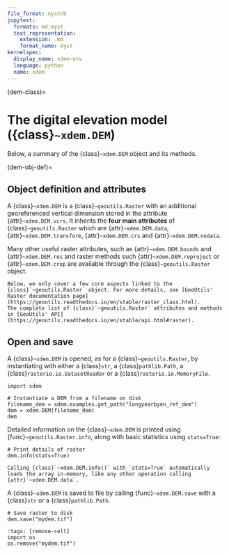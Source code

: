 ```yaml
---
file_format: mystnb
jupytext:
  formats: md:myst
  text_representation:
    extension: .md
    format_name: myst
kernelspec:
  display_name: xdem-env
  language: python
  name: xdem
---
```

(dem-class)=

# The digital elevation model ({class}`~xdem.DEM`)

Below, a summary of the {class}`~xdem.DEM` object and its methods.

(dem-obj-def)=

## Object definition and attributes

A {class}`~xdem.DEM` is a {class}`~geoutils.Raster` with an additional georeferenced vertical dimension stored in the attribute {attr}`~xdem.DEM.vcrs`.
It inherits the **four main attributes** of {class}`~geoutils.Raster` which are {attr}`~xdem.DEM.data`, 
{attr}`~xdem.DEM.transform`, {attr}`~xdem.DEM.crs` and {attr}`~xdem.DEM.nodata`.

Many other useful raster attributes, such as {attr}`~xdem.DEM.bounds` and {attr}`~xdem.DEM.res` and raster methods 
such {attr}`~xdem.DEM.reproject` or {attr}`~xdem.DEM.crop` are available through the {class}`~geoutils.Raster` object. 

```{important}
Below, we only cover a few core aspects linked to the {class}`~geoutils.Raster` object. For more details, see [GeoUtils' Raster documentation page](https://geoutils.readthedocs.io/en/stable/raster_class.html).
The complete list of {class}`~geoutils.Raster` attributes and methods in [GeoUtils' API](https://geoutils.readthedocs.io/en/stable/api.html#raster).
```

## Open and save

A {class}`~xdem.DEM` is opened, as for a {class}`~geoutils.Raster`, by instantiating with either a {class}`str`, a {class}`pathlib.Path`, a {class}`rasterio.io.DatasetReader` or a
{class}`rasterio.io.MemoryFile`.


```{code-cell} ipython3
import xdem

# Instantiate a DEM from a filename on disk
filename_dem = xdem.examples.get_path("longyearbyen_ref_dem")
dem = xdem.DEM(filename_dem)
dem
```

Detailed information on the {class}`~xdem.DEM` is printed using {func}`~geoutils.Raster.info`, along with basic statistics using `stats=True`:

```{code-cell} ipython3
# Print details of raster
dem.info(stats=True)
```

```{note}
Calling {class}`~xdem.DEM.info()` with `stats=True` automatically loads the array in-memory, like any other operation calling {attr}`~xdem.DEM.data`.
```

A {class}`~xdem.DEM` is saved to file by calling {func}`~xdem.DEM.save` with a {class}`str` or a {class}`pathlib.Path`.

```{code-cell} ipython3
# Save raster to disk
dem.save("mydem.tif")
```
```{code-cell} ipython3
:tags: [remove-cell]
import os
os.remove("mydem.tif")
```



